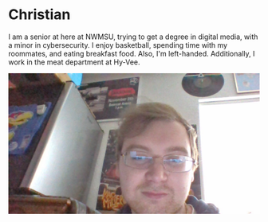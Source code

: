 <h1> Christian </h1>

<p> I am a senior at here at NWMSU, trying to get a degree in digital media, with a minor in cybersecurity.  I enjoy basketball, spending time with my roommates, and eating breakfast food.  Also, I'm left-handed.  Additionally, I work in the meat department at Hy-Vee. </p>

<img src="WIN_20230201_15_41_40_Pro.jpg" alt="Picture of Christian">
